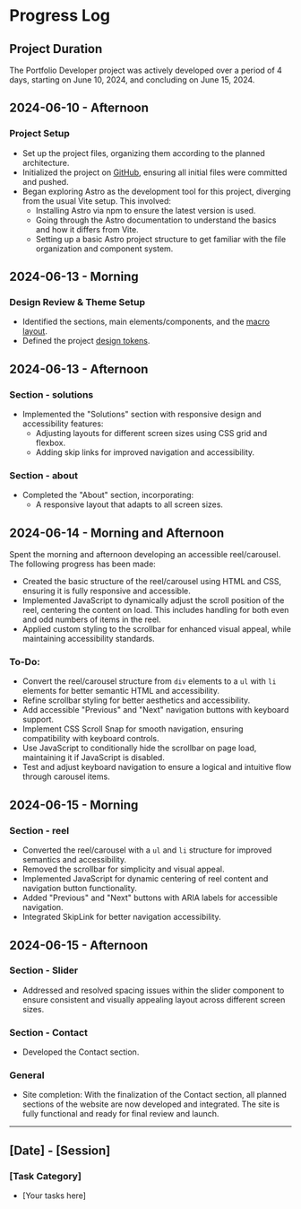 # Progress Log

## Project Duration

The Portfolio Developer project was actively developed over a period of 4 days, starting on June 10, 2024, and concluding on June 15, 2024.

## 2024-06-10 - Afternoon

### Project Setup

- Set up the project files, organizing them according to the planned architecture.
- Initialized the project on [GitHub](https://github.com/nicholasgillespie/portfolio-design), ensuring all initial files were committed and pushed.
- Began exploring Astro as the development tool for this project, diverging from the usual Vite setup. This involved:
  - Installing Astro via npm to ensure the latest version is used.
  - Going through the Astro documentation to understand the basics and how it differs from Vite.
  - Setting up a basic Astro project structure to get familiar with the file organization and component system.

## 2024-06-13 - Morning

### Design Review & Theme Setup

- Identified the sections, main elements/components, and the [macro layout](../design/01-composition.jpg).
- Defined the project [design tokens](https://github.com/nicholasgillespie/portfolio-design/tree/main/src/styles/00-settings).

## 2024-06-13 - Afternoon

### Section - solutions

- Implemented the "Solutions" section with responsive design and accessibility features:
  - Adjusting layouts for different screen sizes using CSS grid and flexbox.
  - Adding skip links for improved navigation and accessibility.

### Section - about

- Completed the "About" section, incorporating:
  - A responsive layout that adapts to all screen sizes.

## 2024-06-14 - Morning and Afternoon

Spent the morning and afternoon developing an accessible reel/carousel. The following progress has been made:

- Created the basic structure of the reel/carousel using HTML and CSS, ensuring it is fully responsive and accessible.
- Implemented JavaScript to dynamically adjust the scroll position of the reel, centering the content on load. This includes handling for both even and odd numbers of items in the reel.
- Applied custom styling to the scrollbar for enhanced visual appeal, while maintaining accessibility standards.

### To-Do:

- Convert the reel/carousel structure from `div` elements to a `ul` with `li` elements for better semantic HTML and accessibility.
- Refine scrollbar styling for better aesthetics and accessibility.
- Add accessible "Previous" and "Next" navigation buttons with keyboard support.
- Implement CSS Scroll Snap for smooth navigation, ensuring compatibility with keyboard controls.
- Use JavaScript to conditionally hide the scrollbar on page load, maintaining it if JavaScript is disabled.
- Test and adjust keyboard navigation to ensure a logical and intuitive flow through carousel items.

## 2024-06-15 - Morning

### Section - reel

- Converted the reel/carousel with a `ul` and `li` structure for improved semantics and accessibility.
- Removed the scrollbar for simplicity and visual appeal.
- Implemented JavaScript for dynamic centering of reel content and navigation button functionality.
- Added "Previous" and "Next" buttons with ARIA labels for accessible navigation.
- Integrated SkipLink for better navigation accessibility.

## 2024-06-15 - Afternoon

### Section - Slider

- Addressed and resolved spacing issues within the slider component to ensure consistent and visually appealing layout across different screen sizes.

### Section - Contact

- Developed the Contact section.

### General

- Site completion: With the finalization of the Contact section, all planned sections of the website are now developed and integrated. The site is fully functional and ready for final review and launch.

---

## [Date] - [Session]

### [Task Category]

- [Your tasks here]

